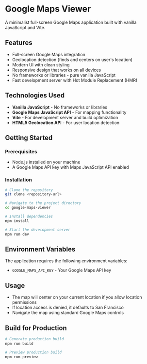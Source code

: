 # Google Maps Viewer

A minimalist full-screen Google Maps application built with vanilla JavaScript and Vite.

## Features

- Full-screen Google Maps integration
- Geolocation detection (finds and centers on user's location)
- Modern UI with clean styling
- Responsive design that works on all devices
- No frameworks or libraries - pure vanilla JavaScript
- Fast development server with Hot Module Replacement (HMR)

## Technologies Used

- **Vanilla JavaScript** - No frameworks or libraries
- **Google Maps JavaScript API** - For mapping functionality
- **Vite** - For development server and build optimization
- **HTML5 Geolocation API** - For user location detection

## Getting Started

### Prerequisites

- Node.js installed on your machine
- A Google Maps API key with Maps JavaScript API enabled

### Installation

```bash
# Clone the repository
git clone <repository-url>

# Navigate to the project directory
cd google-maps-viewer

# Install dependencies
npm install

# Start the development server
npm run dev
```

## Environment Variables

The application requires the following environment variables:

- `GOOGLE_MAPS_API_KEY` - Your Google Maps API key

## Usage

- The map will center on your current location if you allow location permissions
- If location access is denied, it defaults to San Francisco
- Navigate the map using standard Google Maps controls

## Build for Production

```bash
# Generate production build
npm run build

# Preview production build
npm run preview
```
